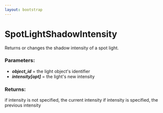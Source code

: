 ```yaml
---
layout: bootstrap
---
```


# SpotLightShadowIntensity

Returns or changes the shadow intensity of a spot light.
          

### Parameters:

- ***object_id*** = the light object's identifier
- ***intensity[opt]*** = the light's new intensity
        

### Returns:


if intensity is not specified, the current intensity
if intensity is specified, the previous intensity
        


